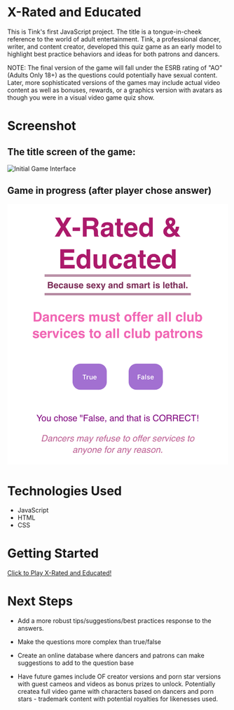 # X-Rated and Educated

This is Tink's first JavaScript project. The title is a tongue-in-cheek reference to the world of adult entertainment. Tink, a professional dancer, writer, and content creator, developed this quiz game as an early model to highlight best practice behaviors and ideas for both patrons and dancers. 

NOTE: The final version of the game will fall under the ESRB rating of "AO" (Adults Only 18+) as the questions could potentially have sexual content. Later, more sophisticated versions of the games may include actual video content as well as bonuses, rewards, or a graphics version with avatars as though you were in a visual video game quiz show.

# Screenshot

## The title screen of the game:

![Initial Game Interface](<Image 4-29-25 at 3.45 PM.JPG>)

## Game in progress (after player chose answer)

![Game in Progress](<Game IP.jpeg>)

# Technologies Used

- JavaScript
- HTML
- CSS

# Getting Started

[Click to Play X-Rated and Educated!](https://tinksdreamlife.github.io/quiz-patron-dancer/)

# Next Steps

- Add a more robust tips/suggestions/best practices response to the answers.

- Make the questions more complex than true/false

- Create an online database where dancers and patrons can make suggestions to add to the question base

- Have future games include OF creator versions and porn star versions with guest cameos and videos as bonus prizes to unlock. Potentially createa full video game with characters based on dancers and porn stars - trademark content with potential royalties for likenesses used. 